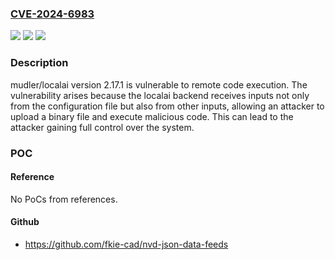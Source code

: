 ### [CVE-2024-6983](https://cve.mitre.org/cgi-bin/cvename.cgi?name=CVE-2024-6983)
![](https://img.shields.io/static/v1?label=Product&message=mudler%2Flocalai&color=blue)
![](https://img.shields.io/static/v1?label=Version&message=unspecified%3C%202.19.4%20&color=brighgreen)
![](https://img.shields.io/static/v1?label=Vulnerability&message=CWE-94%20Improper%20Control%20of%20Generation%20of%20Code&color=brighgreen)

### Description

mudler/localai version 2.17.1 is vulnerable to remote code execution. The vulnerability arises because the localai backend receives inputs not only from the configuration file but also from other inputs, allowing an attacker to upload a binary file and execute malicious code. This can lead to the attacker gaining full control over the system.

### POC

#### Reference
No PoCs from references.

#### Github
- https://github.com/fkie-cad/nvd-json-data-feeds

